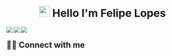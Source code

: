 <h1 align="center">
<img src="https://media.giphy.com/media/hvRJCLFzcasrR4ia7z/giphy.gif" width="28">
Hello I'm Felipe Lopes  
</h1>

<!--
**felipelopes02/felipelopes02** is a ✨ _special_ ✨ repository because its `README.md` (this file) appears on your GitHub profile.

Here are some ideas to get you started:

- 🔭 I’m currently working on Finanblue
- 🌱 I’m currently learning C#, Angular
-->




<img align="left" src="https://img.shields.io/badge/Angular-DD0031?style=for-the-badge&logo=angular&logoColor=white" />

<img align="left" src="https://img.shields.io/badge/C%23-239120?style=for-the-badge&logo=c-sharp&logoColor=white" />

<img align="left" src="https://img.shields.io/badge/AWS-000.svg?style=for-the-badge&logo=amazon-aws&logoColor=white" />




## <br /> 🙋‍♂️ Connect with me 







